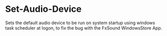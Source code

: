 # Set-Audio-Device
Sets the default audio device to be run on system startup using windows task scheduler at logon, to fix the bug with the FxSound WindowsStore App.
